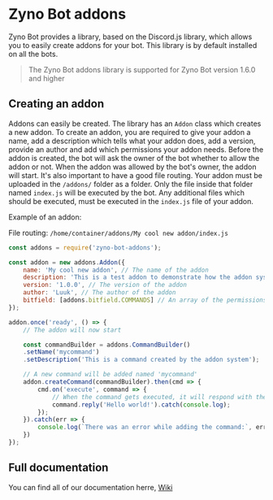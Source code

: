 # Zyno Bot addons
Zyno Bot provides a library, based on the Discord.js library, which allows you to easily create addons for your bot. This library is by default installed on all the bots.

> The Zyno Bot addons library is supported for Zyno Bot version 1.6.0 and higher

## Creating an addon
Addons can easily be created. The library has an `Addon` class which creates a new addon. To create an addon, you are required to give your addon a name, add a description which tells what your addon does, add a version, provide an author and add which permissions your addon needs. Before the addon is created, the bot will ask the owner of the bot whether to allow the addon or not. When the addon was allowed by the bot's owner, the addon will start. It's also important to have a good file routing. Your addon must be uploaded in the `/addons/` folder as a folder. Only the file inside that folder named `index.js` will be executed by the bot. Any additional files which should be executed, must be executed in the `index.js` file of your addon.

Example of an addon:

File routing: `/home/container/addons/My cool new addon/index.js`
```js
const addons = require('zyno-bot-addons');

const addon = new addons.Addon({
    name: 'My cool new addon', // The name of the addon
    description: 'This is a test addon to demonstrate how the addon system works', // The description of what the addon does
    version: '1.0.0', // The version of the addon
    author: 'Luuk', // The author of the addon
    bitfield: [addons.bitfield.COMMANDS] // An array of the permissions it needs
});

addon.once('ready', () => {
    // The addon will now start

    const commandBuilder = addons.CommandBuilder()
    .setName('mycommand')
    .setDescription('This is a command created by the addon system');

    // A new command will be added named 'mycommand'
    addon.createCommand(commandBuilder).then(cmd => {
        cmd.on('execute', command => {
            // When the command gets executed, it will respond with the text 'Hello world!'
            command.reply('Hello world!').catch(console.log);
        });
    }).catch(err => {
        console.log(`There was an error while adding the command:`, err);
    })
});
```

## Full documentation
You can find all of our documentation herre, [Wiki](https://app.gitbook.com/o/0jghZSCj9Fij6BhhPLy5/s/H32pcDz3SxP8UThFTci3/our-bots/zyno-bot/addons)
